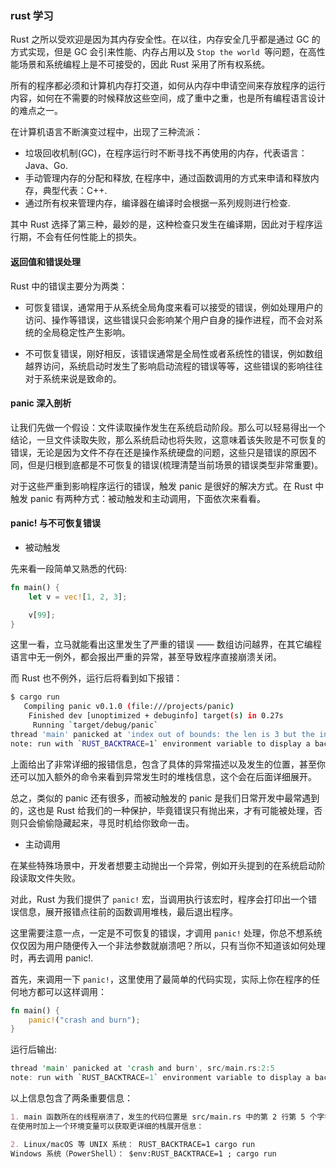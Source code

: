 ### rust 学习

Rust 之所以受欢迎是因为其内存安全性。在以往，内存安全几乎都是通过 GC 的方式实现，但是 GC 会引来性能、内存占用以及 `Stop the world `等问题，在高性能场景和系统编程上是不可接受的，因此 Rust 采用了所有权系统。

所有的程序都必须和计算机内存打交道，如何从内存中申请空间来存放程序的运行内容，如何在不需要的时候释放这些空间，成了重中之重，也是所有编程语言设计的难点之一。

在计算机语言不断演变过程中，出现了三种流派：

* 垃圾回收机制(GC)，在程序运行时不断寻找不再使用的内存，代表语言：Java、Go.
* 手动管理内存的分配和释放, 在程序中，通过函数调用的方式来申请和释放内存，典型代表：C++.
* 通过所有权来管理内存，编译器在编译时会根据一系列规则进行检查.

其中 Rust 选择了第三种，最妙的是，这种检查只发生在编译期，因此对于程序运行期，不会有任何性能上的损失。

#### 返回值和错误处理

Rust 中的错误主要分为两类：

* 可恢复错误，通常用于从系统全局角度来看可以接受的错误，例如处理用户的访问、操作等错误，这些错误只会影响某个用户自身的操作进程，而不会对系统的全局稳定性产生影响。

* 不可恢复错误，刚好相反，该错误通常是全局性或者系统性的错误，例如数组越界访问，系统启动时发生了影响启动流程的错误等等，这些错误的影响往往对于系统来说是致命的。

#### panic 深入剖析

让我们先做一个假设：文件读取操作发生在系统启动阶段。那么可以轻易得出一个结论，一旦文件读取失败，那么系统启动也将失败，这意味着该失败是不可恢复的错误，无论是因为文件不存在还是操作系统硬盘的问题，这些只是错误的原因不同，但是归根到底都是不可恢复的错误(梳理清楚当前场景的错误类型非常重要)。

对于这些严重到影响程序运行的错误，触发 panic 是很好的解决方式。在 Rust 中触发 panic 有两种方式：被动触发和主动调用，下面依次来看看。

#### panic! 与不可恢复错误

* 被动触发

先来看一段简单又熟悉的代码:
```rust
fn main() {
    let v = vec![1, 2, 3];

    v[99];
}
```

这里一看，立马就能看出这里发生了严重的错误 —— 数组访问越界，在其它编程语言中无一例外，都会报出严重的异常，甚至导致程序直接崩溃关闭。

而 Rust 也不例外，运行后将看到如下报错：
```bash
$ cargo run
   Compiling panic v0.1.0 (file:///projects/panic)
    Finished dev [unoptimized + debuginfo] target(s) in 0.27s
     Running `target/debug/panic`
thread 'main' panicked at 'index out of bounds: the len is 3 but the index is 99', src/main.rs:4:5
note: run with `RUST_BACKTRACE=1` environment variable to display a backtrace
```
上面给出了非常详细的报错信息，包含了具体的异常描述以及发生的位置，甚至你还可以加入额外的命令来看到异常发生时的堆栈信息，这个会在后面详细展开。

总之，类似的 panic 还有很多，而被动触发的 panic 是我们日常开发中最常遇到的，这也是 Rust 给我们的一种保护，毕竟错误只有抛出来，才有可能被处理，否则只会偷偷隐藏起来，寻觅时机给你致命一击。

* 主动调用

在某些特殊场景中，开发者想要主动抛出一个异常，例如开头提到的在系统启动阶段读取文件失败。

对此，Rust 为我们提供了 `panic!` 宏，当调用执行该宏时，程序会打印出一个错误信息，展开报错点往前的函数调用堆栈，最后退出程序。

这里需要注意一点，一定是不可恢复的错误，才调用 `panic!` 处理，你总不想系统仅仅因为用户随便传入一个非法参数就崩溃吧？所以，只有当你不知道该如何处理时，再去调用 panic!.

首先，来调用一下 `panic!`，这里使用了最简单的代码实现，实际上你在程序的任何地方都可以这样调用：
```rust
fn main() {
    panic!("crash and burn");
}
```
运行后输出:
```rust
thread 'main' panicked at 'crash and burn', src/main.rs:2:5
note: run with `RUST_BACKTRACE=1` environment variable to display a backtrace
```

以上信息包含了两条重要信息：
```markdown
1. main 函数所在的线程崩溃了，发生的代码位置是 src/main.rs 中的第 2 行第 5 个字符（去除该行前面的空字符）
在使用时加上一个环境变量可以获取更详细的栈展开信息：

2. Linux/macOS 等 UNIX 系统： RUST_BACKTRACE=1 cargo run
Windows 系统（PowerShell）： $env:RUST_BACKTRACE=1 ; cargo run
```

